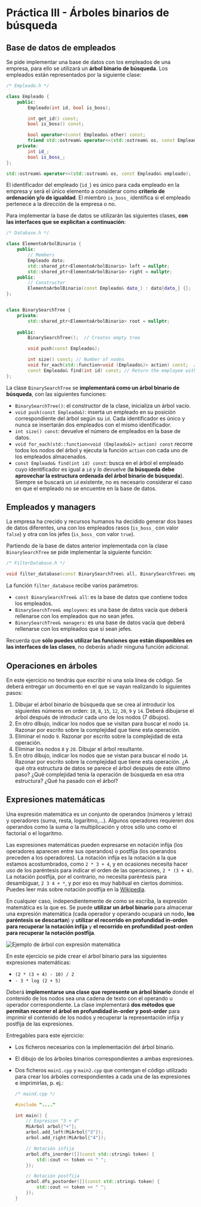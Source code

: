 Práctica III - Árboles binarios de búsqueda
===========================================



Base de datos de empleados
--------------------------

Se pide implementar una base de datos con los empleados de una empresa, para
ello se utilizará un **árbol binario de búsqueda**. Los empleados están
representados por la siguiente clase:

```cpp
/* Empleado.h */

class Empleado {
    public:
        Empleado(int id, bool is_boss);

        int get_id() const;
        bool is_boss() const;

        bool operator<(const Empleado& other) const;
        friend std::ostream& operator<<(std::ostream& os, const Empleado& empleado);
    private:
        int id_;
        bool is_boss_;
};

std::ostream& operator<<(std::ostream& os, const Empleado& empleado);
```

El identificador del empleado (`id_`) es único para cada empleado en la empresa y
será el único elemento a considerar como **criterio de ordenación y/o de igualdad**.
El miembro `is_boss_` identifica si el empleado pertenece a la dirección de la
empresa o no.

Para implementar la base de datos se utilizarán las siguientes clases, **con las
interfaces que se explicitan a continuación**:

```cpp
/* Database.h */

class ElementoArbolBinario {
    public:
        // Members
        Empleado dato;
        std::shared_ptr<ElementoArbolBinario> left = nullptr;
        std::shared_ptr<ElementoArbolBinario> right = nullptr;
    public:
        // Constructor 
        ElementoArbolBinario(const Empleado& dato_) : dato{dato_} {};
};


class BinarySearchTree {
    private:
        std::shared_ptr<ElementoArbolBinario> root = nullptr;
 
    public:
        BinarySearchTree();  // Creates empty tree

        void push(const Empleado&);

        int size() const; // Number of nodes
        void for_each(std::function<void (Empleado&)> action) const;  // Visit all the nodes
        const Empleado& find(int id) const; // Return the employee with the given id
};
```

La clase `BinarySearchTree` se **implementará como un árbol binario de búsqueda**, con
las siguientes funciones:
 * `BinarySearchTree()`: el constructor de la clase, inicializa un árbol vacío.
 * `void push(const Empleado&)`: inserta un empleado en su posición correspondiente del
 árbol según su `id`. Cada identificador es único y nunca se insertarán dos empleados
 con el mismo identificador.
 * `int size() const`: devuelve el número de empleados en la base de datos.
 * `void for_each(std::function<void (Empleado&)> action) const` recorre todos los nodos
 del árbol y ejecuta la función `action` con cada uno de los empleados almacenados.
 * `const Empleado& find(int id) const`: busca en el árbol el empleado cuyo identificador
 es igual a `id` y lo devuelve (**la búsqueda debe aprovechar la estructura ordenada del
 árbol binario de búsqueda**). Siempre se buscará un `id` existente, no es necesario considerar
 el caso en que el empleado no se encuentre en la base de datos.


Empleados y managers
--------------------

La empresa ha crecido y recursos humanos ha decidido generar dos bases de datos diferentes,
una con los empleados rasos (`is_boss_` con valor `false`) y otra con los jefes (`is_boss_`
con valor `true`). 

Partiendo de la base de datos anterior implementada con la clase `BinarySearchTree` se pide
implementar la siguiente función:

```cpp
/* FilterDatabase.h */

void filter_database(const BinarySearchTree& all, BinarySearchTree& employees, BinarySearchTree& managers);

```

La función `filter_database` recibe varios parámetros:
 * `const BinarySearchTree& all`: es la base de datos que contiene todos los empleados.
 * `BinarySearchTree& employees`: es una base de datos vacía que deberá rellenarse con los empleados
 que no sean jefes.
 * `BinarySearchTree& managers`: es una base de datos vacía que deberá rellenarse con los
 empleados que sí sean jefes.

Recuerda que **sólo puedes utilizar las funciones que están disponibles en las interfaces
de las clases**, no deberás añadir ninguna función adicional.


Operaciones en árboles
----------------------

En este ejercicio no tendrás que escribir ni una sola línea de código. Se deberá entregar un
documento en el que se vayan realizando lo siguientes pasos:

1. Dibujar el árbol binario de búsqueda que se crea al introducir los siguientes números en orden:
`10`, `8`, `15`, `12`, `20`, `9` y `14`. Deberá dibujarse el árbol después de introducir
cada uno de los nodos (7 dibujos).
1. En otro dibujo, indicar los nodos que se visitan para buscar el nodo `14`. Razonar por
escrito sobre la complejidad que tiene esta operación.
1. Eliminar el nodo `9`. Razonar por escrito sobre la complejidad de esta operación.
2. Eliminar los nodos `8` y `20`. Dibujar el árbol resultante.
3. En otro dibujo, indicar los nodos que se vistan para buscar el nodo `14`. Razonar por
escrito sobre la complejidad que tiene esta operación. ¿A qué otra estructura de datos
se parece el árbol después de este último paso? ¿Qué complejidad tenía la operación
de búsqueda en esa otra estructura? ¿Qué ha pasado con el árbol? 


Expresiones matemáticas
-----------------------

Una expresión matemática es un conjunto de operandos (números y letras) y operadores 
(suma, resta, logaritmo,...). Algunos operadores requieren dos operandos como la
suma o la multiplicación y otros sólo uno como el factorial o el logaritmo.

Las expresiones matemáticas pueden expresarse en notación infija (los operadores
aparecen entre sus operandos) o postfija (los operandos preceden a los operadores). La
notación infija es la notación a la que estamos acostumbrados, como `2 * 3 + 4`, y en
ocasiones necesita hacer uso de los paréntesis para indicar el orden de las operaciones,
`2 * (3 + 4)`. La notación postfija, por el contrario, no necesita paréntesis para
desambiguar, `2 3 4 + *`, y por eso es muy habitual en ciertos dominios. Puedes leer 
más sobre notación postfija en la [Wikipedia](https://es.wikipedia.org/wiki/Notaci%C3%B3n_polaca_inversa).

En cualquier caso, independientemente de como se escriba, la expresión matemática es
la que es. Se puede **utilizar un árbol binario** para almacenar una expresión matemática
(cada operador y operando ocupará un nodo, **los paréntesis se descartan**) y **utilizar 
el recorrido en profundidad in-orden para recuperar la notación infija** y **el recorrido 
en profundidad post-orden para recuperar la notación postfija**.

![Ejemplo de árbol con expresión matemática](../images/rpn.png)

En este ejercicio se pide crear el árbol binario para las siguientes expresiones matemáticas:
 * `(2 * (3 + 4) - 10) / 2`
 * `- 3 * log (2 + 5)`

Deberá **implementarse una clase que represente un árbol binario** donde el contenido de los
nodos sea una cadena de texto con el operando u operador correspondiente. La clase implementará
**dos métodos que permitan recorrer el árbol en profundidad in-order y post-order** para
imprimir el contenido de los nodos y recuperar la representación infija y postfija de las
expresiones.

Entregables para este ejercicio:
 * Los ficheros necesarios con la implementación del árbol binario.
 * El dibujo de los árboles binarios correspondientes a ambas expresiones.
 * Dos ficheros `main1.cpp` y `main2.cpp` que contengan el código utilizado para
   crear los árboles correspondientes a cada una de las expresiones e imprimirlas, p. ej.:

   ```cpp
   /* mainX.cpp */
   
   #include "...."
   
   int main() {
       // Expresion "3 + 4"
       MiArbol arbol{"+"};
       arbol.add_left(MiArbol{"3"});
       arbol.add_right(MiArbol{"4"});
   
       // Notación infija
       arbol.dfs_inorder([](const std::string& token) {
           std::cout << token << " ";
       });
   
       // Notación postfija
       arbol.dfs_postorder([](const std::string& token) {
           std::cout << token << " ";
       });
   }
   ```

